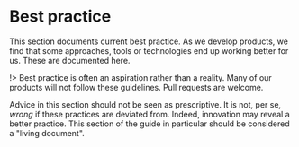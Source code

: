 # Best practice

This section documents current best practice. As we develop products, we find
that some approaches, tools or technologies end up working better for us. These
are documented here.

!> Best practice is often an aspiration rather than a reality. Many of our
products will not follow these guidelines. Pull requests are welcome.

Advice in this section should not be seen as prescriptive. It is not, per se,
*wrong* if these practices are deviated from. Indeed, innovation may reveal a
better practice. This section of the guide in particular should be considered a
"living document".
